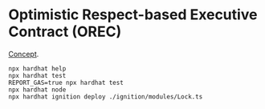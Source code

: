 # Optimistic Respect-based Executive Contract (OREC)

[Concept](../../concepts/OREC.md).


```shell
npx hardhat help
npx hardhat test
REPORT_GAS=true npx hardhat test
npx hardhat node
npx hardhat ignition deploy ./ignition/modules/Lock.ts
```
